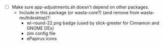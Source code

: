 - [ ] Make sure app-adjustments.sh doesn't depend on other packages.
  - Include in this package (or wasta-core?) (and remove from wasta-multidesktop)?:
    - wl-round-22.png badge (used by slick-greeter for Cinnamon and GNOME DEs)
    - zim config file
    - ePapirus icons
